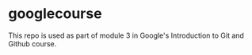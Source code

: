 # googlecourse
This repo is used as part of module 3 in Google's Introduction to Git and Github course.
